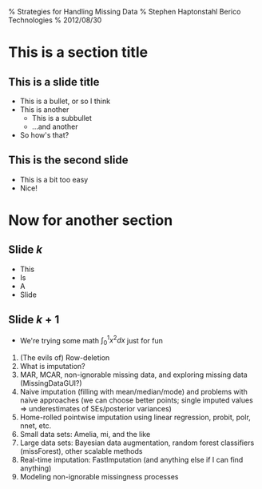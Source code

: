 % Strategies for
  Handling Missing Data
% Stephen Haptonstahl
  Berico Technologies
% 2012/08/30




# This is a section title

## This is a slide title

* This is a bullet, or so I think
* This is another
    * This is a subbullet
    * ...and another
* So how's that?

## This is the second slide

- This is a bit too easy
- Nice!

# Now for another section

## Slide $k$

- This
- Is
- A
- Slide

## Slide $k+1$

- We're trying some math $\int_0^1 x^2 dx$ just for fun

1. (The evils of) Row-deletion
2. What is imputation?
3. MAR, MCAR, non-ignorable missing data, and exploring missing data
(MissingDataGUI?)
4. Naive imputation (filling with mean/median/mode) and problems with
naive approaches (we can choose better points; single imputed values =>
underestimates of SEs/posterior variances)
5. Home-rolled pointwise imputation using linear regression, probit, polr,
nnet, etc.
6. Small data sets: Amelia, mi, and the like
7. Large data sets: Bayesian data augmentation, random forest classifiers
(missForest), other scalable methods
8. Real-time imputation: FastImputation (and anything else if I can find
anything)
9. Modeling non-ignorable missingness processes
